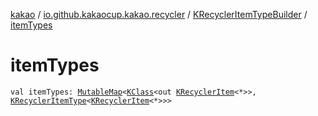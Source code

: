 [kakao](../../index.md) / [io.github.kakaocup.kakao.recycler](../index.md) / [KRecyclerItemTypeBuilder](index.md) / [itemTypes](./item-types.md)

# itemTypes

`val itemTypes: `[`MutableMap`](https://kotlinlang.org/api/latest/jvm/stdlib/kotlin.collections/-mutable-map/index.html)`<`[`KClass`](https://kotlinlang.org/api/latest/jvm/stdlib/kotlin.reflect/-k-class/index.html)`<out `[`KRecyclerItem`](../-k-recycler-item/index.md)`<*>>, `[`KRecyclerItemType`](../-k-recycler-item-type/index.md)`<`[`KRecyclerItem`](../-k-recycler-item/index.md)`<*>>>`